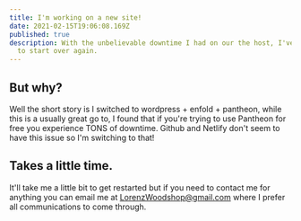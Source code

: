 ```yaml
---
title: I'm working on a new site!
date: 2021-02-15T19:06:08.169Z
published: true
description: With the unbelievable downtime I had on our the host, I've decided
  to start over again.
---
```

## But why?

Well the short story is I switched to wordpress + enfold + pantheon, while this is a usually great go to, I found that if you're trying to use Pantheon for free you experience TONS of downtime. Github and Netlify don't seem to have this issue so I'm switching to that!

## Takes a little time.

It'll take me a little bit to get restarted but if you need to contact me for anything you can email me at LorenzWoodshop@gmail.com where I prefer all communications to come through.